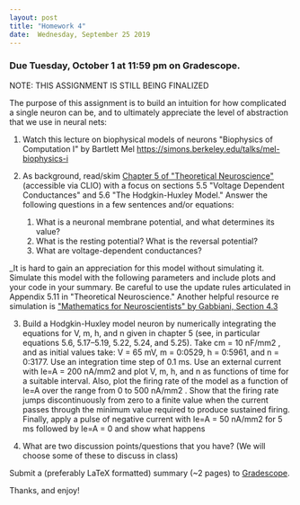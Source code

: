 ```yaml
---
layout: post
title: "Homework 4"
date:  Wednesday, September 25 2019
---
```



### Due Tuesday, October 1 at 11:59 pm on Gradescope. 

NOTE: THIS ASSIGNMENT IS STILL BEING FINALIZED

The purpose of this assignment is to build an intuition for how complicated a single neuron can be, and to ultimately appreciate the level of abstraction that we use in neural nets:

1. Watch this lecture on biophysical models of neurons "Biophysics of Computation I" by Bartlett Mel https://simons.berkeley.edu/talks/mel-biophysics-i

2. As background, read/skim [Chapter 5 of "Theoretical Neuroscience"](https://ebookcentral.proquest.com/lib/columbia/detail.action?docID=3338869)   (accessible via CLIO) with a focus on sections 5.5 "Voltage Dependent Conductances" and 5.6 "The Hodgkin-Huxley Model." Answer the following questions in a few sentences and/or equations:
    1. What is a neuronal membrane potential, and what determines its value?
    2. What is the resting potential? What is the reversal potential?
    3. What are voltage-dependent conductances?

_It is hard to gain an appreciation for this model without simulating it. Simulate this model with the following parameters and include plots and your code in your summary. Be careful to use the update rules articulated in Appendix 5.11 in "Theoretical Neuroscience." Another helpful resource re simulation is ["Mathematics for Neuroscientists" by Gabbiani, Section 4.3](https://www-sciencedirect-com.ezproxy.cul.columbia.edu/book/9780128018958/mathematics-for-neuroscientists)

3. Build a Hodgkin-Huxley model neuron by numerically integrating the equations for V, m, h, and n given in chapter 5 (see, in particular equations 5.6, 5.17–5.19, 5.22, 5.24, and 5.25). Take cm = 10 nF/mm2 , and as initial values take: V = 65 mV, m = 0:0529, h = 0:5961, and n = 0:3177. Use an integration time step of 0.1 ms. Use an external current with Ie=A = 200 nA/mm2 and plot V, m, h, and n as functions of time for a suitable interval. Also, plot the firing rate of the model as a function of Ie=A over the range from 0 to 500 nA/mm2 . Show that the firing rate jumps discontinuously from zero to a finite value when the current passes through the minimum value required to produce sustained firing. Finally, apply a pulse of negative current with Ie=A = 50 nA/mm2 for 5 ms followed by Ie=A = 0 and show what happens

4. What are two discussion points/questions that you have? (We will choose some of these to discuss in class)

Submit a (preferably LaTeX formatted) summary (~2 pages) to [Gradescope](https://www.gradescope.com/courses/61715).

Thanks, and enjoy!
